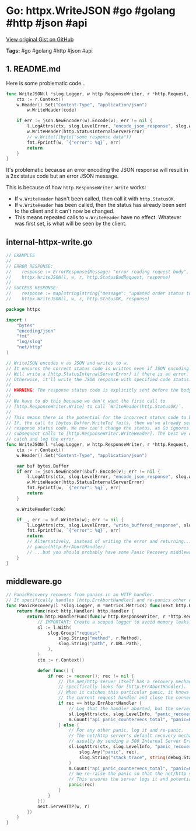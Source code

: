 # Go: httpx.WriteJSON #go #golang #http #json #api

[View original Gist on GitHub](https://gist.github.com/Integralist/c528f499d892cb0d74f7e037d5856358)

**Tags:** #go #golang #http #json #api

## 1. README.md

Here is some problematic code...

```go
func WriteJSON(l *slog.Logger, w http.ResponseWriter, r *http.Request, code int, v any) {
	ctx := r.Context()
	w.Header().Set("Content-Type", "application/json")
        w.WriteHeader(code)

	if err := json.NewEncoder(w).Encode(v); err != nil {
		l.LogAttrs(ctx, slog.LevelError, "encode_json_response", slog.Any("err", err))
		w.WriteHeader(http.StatusInternalServerError)
		// w.Write([]byte("some response data"))
		fmt.Fprintf(w, `{"error": %q}`, err)
		return
	}
}
```

It's problematic because an error encoding the JSON response will result in a 2xx status code but an error JSON message.

This is because of how `http.ResponseWriter.Write` works:

- If `w.WriteHeader` hasn't been called, then call it with `http.StatusOK`.
- If `w.WriteHeader` has been called, then the status has already been sent to the client and it can't now be changed.
- This means repeated calls to `w.WriteHeader` have no effect. Whatever was first set, is what will be seen by the client.

## internal-httpx-write.go

```go
// EXAMPLES
//
// ERROR RESPONSE:
//    response := ErrorResponse{Message: "error reading request body", Details: err.Error()}
//    httpx.WriteJSON(l, w, r, http.StatusBadRequest, response)
//
// SUCCESS RESPONSE:
//    response := map[string]string{"message": "updated order status to trigger certificate issuance"}
//    httpx.WriteJSON(l, w, r, http.StatusOK, response)

package httpx

import (
	"bytes"
	"encoding/json"
	"fmt"
	"log/slog"
	"net/http"
)

// WriteJSON encodes v as JSON and writes to w.
// It ensures the correct status code is written even if JSON encoding fails.
// Will write a [http.StatusInternalServerError] if there is an error.
// Otherwise, it'll write the JSON response with specified code status.
//
// WARNING: The response status code is explicitly sent before the body.
//
// We have to do this because we don't want the first call to
// [http.ResponseWriter.Write] to call `WriteHeader(http.StatusOK)`.
//
// This means there is the potential for the incorrect status code to be sent.
// If, the call to [bytes.Buffer.WriteTo] fails, then we've already set the
// response status code. We now can't change the status, as Go ignores
// subsequent calls to [http.ResponseWriter.WriteHeader]. The best we can do is
// catch and log the error.
func WriteJSON(l *slog.Logger, w http.ResponseWriter, r *http.Request, code int, v any) {
	ctx := r.Context()
	w.Header().Set("Content-Type", "application/json")

	var buf bytes.Buffer
	if err := json.NewEncoder(&buf).Encode(v); err != nil {
		l.LogAttrs(ctx, slog.LevelError, "encode_json_response", slog.Any("err", err))
		w.WriteHeader(http.StatusInternalServerError)
		fmt.Fprintf(w, `{"error": %q}`, err)
		return
	}

	w.WriteHeader(code)

	if _, err := buf.WriteTo(w); err != nil {
		l.LogAttrs(ctx, slog.LevelError, "write_buffered_response", slog.Any("err", err))
		fmt.Fprintf(w, `{"error": %q}`, err)
		return
		// Alternatively, instead of writing the error and returning...
		// panic(http.ErrAbortHandler)
		// ...but you should probably have some Panic Recovery middleware in your stack.
	}
}
```

## middleware.go

```go
// PanicRecovery recovers from panics in an HTTP handler.
// It specifically handles [http.ErrAbortHandler] and re-panics other errors.
func PanicRecovery(l *slog.Logger, m *metrics.Metrics) func(next http.Handler) http.Handler {
	return func(next http.Handler) http.Handler {
		return http.HandlerFunc(func(w http.ResponseWriter, r *http.Request) {
			// IMPORTANT: Create a scoped logger to avoid memory leaks.
			sl := l.With(
				slog.Group("request",
					slog.String("method", r.Method),
					slog.String("path", r.URL.Path),
				),
			)
			ctx := r.Context()

			defer func() {
				if rec := recover(); rec != nil {
					// The net/http server itself has a recovery mechanism that
					// specifically looks for [http.ErrAbortHandler].
					// When it catches this particular panic, it knows to abort
					// the current request handler and close the connection.
					if rec == http.ErrAbortHandler {
						// Log that the handler aborted, but the server will handle the connection closure.
						sl.LogAttrs(ctx, slog.LevelInfo, "panic_recovered", slog.String("panic", "ErrAbortHandler"))
						m.Count("api_panic_countervecs_total", "panic=ErrAbortHandler")
					} else {
						// For any other panic, log it and re-panic.
						// The net/http server's default recovery mechanism will then handle it,
						// usually by sending a 500 Internal Server Error and logging the panic.
						sl.LogAttrs(ctx, slog.LevelInfo, "panic_recovered",
							slog.Any("panic", rec),
							slog.String("stack_trace", string(debug.Stack())),
						)
						m.Count("api_panic_countervecs_total", "panic=Unknown")
						// We re-raise the panic so that the net/http server's default panic handler can take over.
						// This ensures the server logs it and potentially terminates the request gracefully.
						panic(rec)
					}
				}
			}()
			next.ServeHTTP(w, r)
		})
	}
}
```

